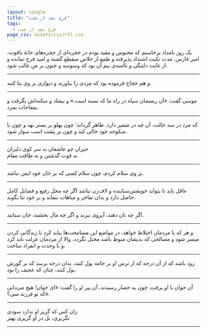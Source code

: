 ```yaml
---
layout: single
title: "فرج بعد از شدت"
tags:
  - فرج بعد از شدت
page_css: assets/css/rtl.css
---
```

یک روز بامداد برخاستم که محبوس و مقید بودم در حجره‌ای از حجره‌های خانهٔ یاقوت، امیر فارس. مدت نکبت اشتداد پذیرفته و طمع از خلاص منقطع گشته و امید فرج نمانده و از غایت دلتنگی و ناامیدی بیم آن بود که وسوسه و جنون بر من غالب شود.

---

و هم حجاج فرموده بود که مردی را بیاورند و دیواری بر وی بنا کنند.

---

موسی گفت: «آن ریسمان سیاه در راه ما که بسته است.» و بیفتاد و سکته‌اش بگرفت و بمفاجات بمرد.

---

که مرد در سه حالت، آن چه در ضمیر دارد، ظاهر گرداند؛ چون پهلو بر بستر نهد و چون با منکوحه خود خالی کند و چون بر پشت اسب سوار شود.

---

حیران چو عاشقان به سر کوی دلبران<br>
نه قوت گذشتن و نه طاقت مقام

---

بر وی سلام کردم، چون سلام کسی که بر جان خود ایمن نباشد.

---

عاقل باید تا بتواند خویشتن‌ستاینده و لاف‌زن نباشد اگر چه محل رفیع و فضایل کامل حاصل دارد و بدان تفاخر و مباهات ننماید و بر خود ثنا نگوید.

---

اگر چه نان دهند، آبروی ببرند و اگر چه مال بخشند، جان ستانند.

---

و هر که با مردمان اختلاط خواهد، در مواضع این مسامحت‌ها بباید کرد تا زندگانی کردن میسر شود و مصالحی که بدیشان منوط باشد مختل نگردد، والا از مردمان عزلت باید کرد و با وحدت و انفراد ساخت.

---

زود باشد که از آن درجه که از ترس او بر جامه بول کنند، بدان درجه برسد که بر گورش بول کنند، چنان که عجیف را بود.

---

آن جوان با او برفت. چون به حصار رسیدند، آن پیر او را گفت: «ای جوان! هیچ می‌دانی که تو فرزند منی؟».

---

زان کس که گریز او ندارد سودی<br>
نگریزی، بل در او گریزی بهتر

---
